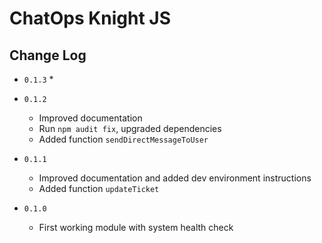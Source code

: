 # ChatOps Knight JS

## Change Log

* `0.1.3`
  * 

* `0.1.2`
  * Improved documentation
  * Run `npm audit fix`, upgraded dependencies
  * Added function `sendDirectMessageToUser`

* `0.1.1`
  * Improved documentation and added dev environment instructions
  * Added function `updateTicket`

* `0.1.0`
  * First working module with system health check
